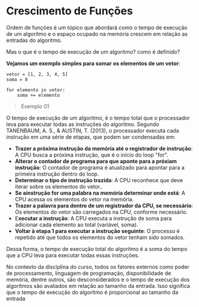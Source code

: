 # Crescimento de Funções

Ordem de funções é um tópico que abordará como o tempo de execução de um algoritmo e o espaço ocupado na memória crescem em relação as entradas do algoritmo.

Mas o que é o tempo de execução de um algoritmo? como é definido?

<!-- Partindo do ponto que estamos trabalhando com processadores com a mesma arquitetura, além de desconsiderar ciclos de clock dos processadores, memória disponível, linguagem de programação... -->

**Vejamos um exemplo simples para somar os elementos de um vetor**:

```
vetor = [1, 2, 3, 4, 5]
soma = 0

for elemento in vetor:
    soma += elemento
```
> Exemplo 01

O tempo de execução de um algoritmo, é o tempo total que o processador leva para executar todas as instruções do algoritmo. Segundo TANENBAUM, A. S., & AUSTIN, T. (2013), o processador executa cada instrução em uma série de etapas, que podem ser condensadas em:

- **Trazer a próxima instrução da memória até o registrador de instrução**: A CPU busca a próxima instrução, que é o início do loop "for".
- **Alterar o contador de programa para que aponte para a próxiam instrução**: O contador de programa é atualizado para apontar para a primeira instrução dentro do loop.
- **Determinar o tipo de instrução trazida**: A CPU reconhece que deve iterar sobre os elementos do vetor..
- **Se ainstrução for uma palabra na memória determinar onde está**: A CPU acessa os elementos do vetor na memória.
- **Trazer a palavra para dentro de um registrador da CPU, se necessário**: Os elementos do vetor são carregados na CPU, conforme necessário.
- E**xecutar a instrução**: A CPU executa a instrução de soma para adicionar cada elemento ao total (variável, soma).
- **Voltar à etapa 1 para executar a instrução seguinte**: O processo é repetido até que todos os elementos do vetor tenham sido somados.

Dessa forma, o tempo de execução total do algoritmo é a soma do tempo que a CPU leva para executar todas essas instruções.

No contexto da disciplina do curso, todos os fatores externos como poder de processamento, linguagem de programação, disponibilidade de memória, dentre outros, são desconsiderados e o tempo de execução dos algoritmos são avaliados em relação ao tamanho da entrada. Isso significa que o tempo de execução do algoritmo é proporcional ao tamanho da entrada